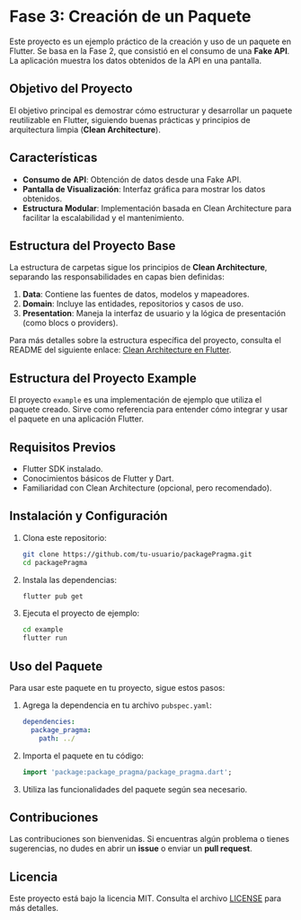 # Fase 3: Creación de un Paquete

Este proyecto es un ejemplo práctico de la creación y uso de un paquete en Flutter. Se basa en la Fase 2, que consistió en el consumo de una **Fake API**. La aplicación muestra los datos obtenidos de la API en una pantalla.

## Objetivo del Proyecto

El objetivo principal es demostrar cómo estructurar y desarrollar un paquete reutilizable en Flutter, siguiendo buenas prácticas y principios de arquitectura limpia (**Clean Architecture**).

## Características

- **Consumo de API**: Obtención de datos desde una Fake API.
- **Pantalla de Visualización**: Interfaz gráfica para mostrar los datos obtenidos.
- **Estructura Modular**: Implementación basada en Clean Architecture para facilitar la escalabilidad y el mantenimiento.

## Estructura del Proyecto Base

La estructura de carpetas sigue los principios de **Clean Architecture**, separando las responsabilidades en capas bien definidas:

1. **Data**: Contiene las fuentes de datos, modelos y mapeadores.
2. **Domain**: Incluye las entidades, repositorios y casos de uso.
3. **Presentation**: Maneja la interfaz de usuario y la lógica de presentación (como blocs o providers).

Para más detalles sobre la estructura específica del proyecto, consulta el README del siguiente enlace: [Clean Architecture en Flutter](https://github.com/ResoCoder/flutter-tdd-clean-architecture-course).

## Estructura del Proyecto Example

El proyecto `example` es una implementación de ejemplo que utiliza el paquete creado. Sirve como referencia para entender cómo integrar y usar el paquete en una aplicación Flutter.

## Requisitos Previos

- Flutter SDK instalado.
- Conocimientos básicos de Flutter y Dart.
- Familiaridad con Clean Architecture (opcional, pero recomendado).

## Instalación y Configuración

1. Clona este repositorio:
   ```bash
   git clone https://github.com/tu-usuario/packagePragma.git
   cd packagePragma
   ```

2. Instala las dependencias:
   ```bash
   flutter pub get
   ```

3. Ejecuta el proyecto de ejemplo:
   ```bash
   cd example
   flutter run
   ```

## Uso del Paquete

Para usar este paquete en tu proyecto, sigue estos pasos:

1. Agrega la dependencia en tu archivo `pubspec.yaml`:
   ```yaml
   dependencies:
     package_pragma:
       path: ../
   ```

2. Importa el paquete en tu código:
   ```dart
   import 'package:package_pragma/package_pragma.dart';
   ```

3. Utiliza las funcionalidades del paquete según sea necesario.

## Contribuciones

Las contribuciones son bienvenidas. Si encuentras algún problema o tienes sugerencias, no dudes en abrir un **issue** o enviar un **pull request**.

## Licencia

Este proyecto está bajo la licencia MIT. Consulta el archivo [LICENSE](./LICENSE) para más detalles.
